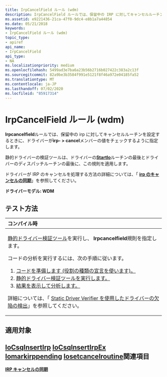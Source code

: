 ```yaml
---
title: IrpCancelField ルール (wdm)
description: IrpCancelField ルールでは、保留中の IRP に対してキャンセルルーチンを設定するときに、ドライバーが Irp-Cancel メンバーの値をチェックするように指定します。
ms.assetid: e9221436-21ca-47f0-9dc4-e8b1a7a44854
ms.date: 05/21/2018
keywords:
- IrpCancelField ルール (wdm)
topic_type:
- apiref
api_name:
- IrpCancelField
api_type:
- NA
ms.localizationpriority: medium
ms.openlocfilehash: 5499ad3e7ba6a23b56b2716b027422c383a2c13f
ms.sourcegitcommit: 82a9be3b3584f991e5121f8f46a972e04185fa52
ms.translationtype: MT
ms.contentlocale: ja-JP
ms.lasthandoff: 07/02/2020
ms.locfileid: "85917314"
---
```

# <a name="irpcancelfield-rule-wdm"></a>IrpCancelField ルール (wdm)


**Irpcancelfield**ルールでは、保留中の irp に対してキャンセルルーチンを設定するときに、ドライバーが**irp- &gt; cancel**メンバーの値をチェックするように指定します。

静的ドライバーの検証ツールは、ドライバーの[**StartIo**](https://docs.microsoft.com/windows-hardware/drivers/ddi/wdm/nc-wdm-driver_startio)ルーチンの最後とドライバーのディスパッチルーチンの最後に、この規則を適用します。

ドライバーが IRP のキャンセルを処理する方法の詳細については、「 [**irp のキャンセルの同期**](https://docs.microsoft.com/windows-hardware/drivers/kernel/synchronizing-irp-cancellation)」を参照してください。

**ドライバーモデル: WDM**

<a name="how-to-test"></a>テスト方法
-----------

<table>
<colgroup>
<col width="100%" />
</colgroup>
<thead>
<tr class="header">
<th align="left">コンパイル時</th>
</tr>
</thead>
<tbody>
<tr class="odd">
<td align="left"><p><a href="https://docs.microsoft.com/windows-hardware/drivers/devtest/static-driver-verifier" data-raw-source="[Static Driver Verifier](https://docs.microsoft.com/windows-hardware/drivers/devtest/static-driver-verifier)">静的ドライバー検証ツール</a>を実行し、 <strong>Irpcancelfield</strong>規則を指定します。</p>
コードの分析を実行するには、次の手順に従います。
<ol>
<li><a href="https://docs.microsoft.com/windows-hardware/drivers/devtest/using-static-driver-verifier-to-find-defects-in-drivers#preparing-your-source-code" data-raw-source="[Prepare your code (use role type declarations).](https://docs.microsoft.com/windows-hardware/drivers/devtest/using-static-driver-verifier-to-find-defects-in-drivers#preparing-your-source-code)">コードを準備します (役割の種類の宣言を使います)。</a></li>
<li><a href="https://docs.microsoft.com/windows-hardware/drivers/devtest/using-static-driver-verifier-to-find-defects-in-drivers#running-static-driver-verifier" data-raw-source="[Run Static Driver Verifier.](https://docs.microsoft.com/windows-hardware/drivers/devtest/using-static-driver-verifier-to-find-defects-in-drivers#running-static-driver-verifier)">静的ドライバー検証ツールを実行します。</a></li>
<li><a href="https://docs.microsoft.com/windows-hardware/drivers/devtest/using-static-driver-verifier-to-find-defects-in-drivers#viewing-and-analyzing-the-results" data-raw-source="[View and analyze the results.](https://docs.microsoft.com/windows-hardware/drivers/devtest/using-static-driver-verifier-to-find-defects-in-drivers#viewing-and-analyzing-the-results)">結果を表示して分析します。</a></li>
</ol>
<p>詳細については、「 <a href="https://docs.microsoft.com/windows-hardware/drivers/devtest/using-static-driver-verifier-to-find-defects-in-drivers" data-raw-source="[Using Static Driver Verifier to Find Defects in Drivers](https://docs.microsoft.com/windows-hardware/drivers/devtest/using-static-driver-verifier-to-find-defects-in-drivers)">Static Driver Verifier を使用したドライバーの欠陥の検出</a>」を参照してください。</p></td>
</tr>
</tbody>
</table>

<a name="applies-to"></a>適用対象
----------

[**IoCsqInsertIrp**](https://docs.microsoft.com/windows-hardware/drivers/ddi/wdm/nf-wdm-iocsqinsertirp) 
[**IoCsqInsertIrpEx**](https://docs.microsoft.com/windows-hardware/drivers/ddi/wdm/nf-wdm-iocsqinsertirpex) 
[**Iomarkirppending**](https://docs.microsoft.com/windows-hardware/drivers/ddi/wdm/nf-wdm-iomarkirppending) 
[**Iosetcancelroutine**](https://docs.microsoft.com/windows-hardware/drivers/ddi/wdm/nf-wdm-iosetcancelroutine)関連項目
--------

[**IRP キャンセルの同期**](https://docs.microsoft.com/windows-hardware/drivers/kernel/synchronizing-irp-cancellation)
 

 





